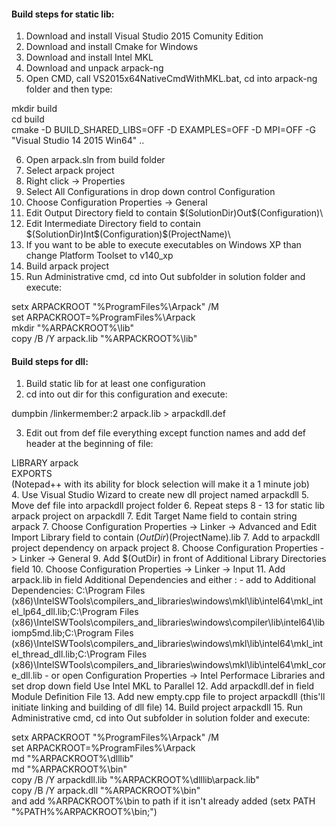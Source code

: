 #### Build steps for static lib:

1. Download and install Visual Studio 2015 Comunity Edition
2. Download and install Cmake for Windows
3. Download and install Intel MKL
4. Download and unpack arpack-ng
5. Open CMD, call VS2015x64NativeCmdWithMKL.bat, cd into arpack-ng folder and then type:

  mkdir build  
  cd build  
  cmake -D BUILD_SHARED_LIBS=OFF -D EXAMPLES=OFF -D MPI=OFF -G "Visual Studio 14 2015 Win64" ..  

6. Open arpack.sln from build folder
7. Select arpack project
8. Right click -> Properties
9. Select All Configurations in drop down control Configuration
10. Choose Configuration Properties -> General
11. Edit Output Directory field to contain $(SolutionDir)Out\$(Configuration)\
12. Edit Intermediate Directory field to contain $(SolutionDir)Int\$(Configuration)\$(ProjectName)\
13. If you want to be able to execute executables on Windows XP than change Platform Toolset to v140_xp
14. Build arpack project  
15. Run Administrative cmd, cd into Out subfolder in solution folder and execute:
    
  setx ARPACKROOT "%ProgramFiles%\Arpack" /M  
  set ARPACKROOT=%ProgramFiles%\Arpack  
  mkdir "%ARPACKROOT%\lib"  
  copy /B /Y arpack.lib "%ARPACKROOT%\lib"  


#### Build steps for dll:
1. Build static lib for at least one configuration
2. cd into out dir for this configuration and execute:

  dumpbin /linkermember:2 arpack.lib > arpackdll.def  
  
3. Edit out from def file everything except function names and add def header at the beginning of file:

  LIBRARY arpack  
  EXPORTS      
  (Notepad++ with its ability for block selection will make it a 1 minute job)  
4. Use Visual Studio Wizard to create new dll project named arpackdll
5. Move def file into arpackdll project folder
6. Repeat steps 8 - 13 for static lib arpack project on arpackdll
7. Edit Target Name field to contain string arpack
7. Choose Configuration Properties -> Linker -> Advanced and Edit Import Library field to contain $(OutDir)$(ProjectName).lib
7. Add to arpackdll project dependency on arpack project
8. Choose Configuration Properties -> Linker -> General
9. Add $(OutDir) in front of Additional Library Directories field
10. Choose Configuration Properties -> Linker -> Input
11. Add arpack.lib in field Additional Dependencies and either :
	- add to Additional Dependencies: C:\Program Files (x86)\IntelSWTools\compilers_and_libraries\windows\mkl\lib\intel64\mkl_intel_lp64_dll.lib;C:\Program Files (x86)\IntelSWTools\compilers_and_libraries\windows\compiler\lib\intel64\libiomp5md.lib;C:\Program Files (x86)\IntelSWTools\compilers_and_libraries\windows\mkl\lib\intel64\mkl_intel_thread_dll.lib;C:\Program Files (x86)\IntelSWTools\compilers_and_libraries\windows\mkl\lib\intel64\mkl_core_dll.lib
	- or open Configuration Properties -> Intel Performace Libraries and set drop down field Use Intel MKL to Parallel
12. Add arpackdll.def in field Module Definition File
13. Add new empty.cpp file to project arpackdll (this'll initiate linking and building of dll file)
14. Build project arpackdll
15. Run Administrative cmd, cd into Out subfolder in solution folder and execute:
    
  setx ARPACKROOT "%ProgramFiles%\Arpack" /M  
  set ARPACKROOT=%ProgramFiles%\Arpack  
  md "%ARPACKROOT%\dlllib"  
  md "%ARPACKROOT%\bin"  
  copy /B /Y arpackdll.lib "%ARPACKROOT%\dlllib\arpack.lib"  
  copy /B /Y arpack.dll "%ARPACKROOT%\bin"  
  and add %ARPACKROOT%\bin to path if it isn't already added (setx PATH "%PATH%%ARPACKROOT%\bin;")  
  